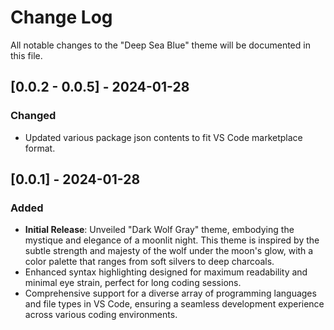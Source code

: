 # Change Log

All notable changes to the "Deep Sea Blue" theme will be documented in this file.

## [0.0.2 - 0.0.5] - 2024-01-28

### Changed

- Updated various package json contents to fit VS Code marketplace format.

## [0.0.1] - 2024-01-28

### Added

- **Initial Release**: Unveiled "Dark Wolf Gray" theme, embodying the mystique and elegance of a moonlit night. This theme is inspired by the subtle strength and majesty of the wolf under the moon's glow, with a color palette that ranges from soft silvers to deep charcoals.
- Enhanced syntax highlighting designed for maximum readability and minimal eye strain, perfect for long coding sessions.
- Comprehensive support for a diverse array of programming languages and file types in VS Code, ensuring a seamless development experience across various coding environments.
